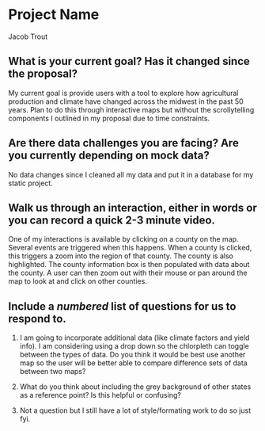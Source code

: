 # Project Name

Jacob Trout

## What is your current goal? Has it changed since the proposal?

My current goal is provide users with a tool to explore how agricultural production and climate have changed across the midwest in the past 50 years. Plan to do this through interactive maps but without the scrollytelling components I outlined in my proposal due to time constraints. 

## Are there data challenges you are facing? Are you currently depending on mock data?

No data changes since I cleaned all my data and put it in a database for my static project.

## Walk us through an interaction, either in words or you can record a quick 2-3 minute video.

One of my interactions is available by clicking on a county on the map. Several events are triggered when this happens. When a county is clicked, this triggers a zoom into the region of that county. The county is also highlighted. The county information box is then populated with data about the county. A user can then zoom out with their mouse or pan around the map to look at and click on other counties.

## Include a _numbered_ list of questions for us to respond to.

1. I am going to incorporate additional data (like climate factors and yield info). I am considering using a drop down so the chlorpleth can toggle between the types of data. Do you think it would be best use another map so the user will be better able to compare difference sets of data between two maps?

2. What do you think about including the grey background of other states as  a reference point? Is this helpful or confusing?

3. Not a question but I still have a lot of style/formating work to do so just fyi.